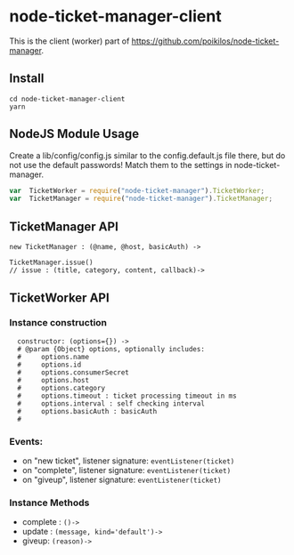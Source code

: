 # node-ticket-manager-client
This is the client (worker) part of
<https://github.com/poikilos/node-ticket-manager>.

## Install

```
cd node-ticket-manager-client
yarn
```

## NodeJS Module Usage
Create a lib/config/config.js similar to the config.default.js file
there, but do not use the default passwords! Match them to the settings
in node-ticket-manager.


```javascript
var  TicketWorker = require("node-ticket-manager").TicketWorker;
var  TicketManager = require("node-ticket-manager").TicketManager;
```

## TicketManager API

```
new TicketManager : (@name, @host, basicAuth) ->

TicketManager.issue()
// issue : (title, category, content, callback)->
```

## TicketWorker API

### Instance construction
```
  constructor: (options={}) ->
  # @param {Object} options, optionally includes:
  #     options.name
  #     options.id
  #     options.consumerSecret
  #     options.host
  #     options.category
  #     options.timeout : ticket processing timeout in ms
  #     options.interval : self checking interval
  #     options.basicAuth : basicAuth
  #
```

### Events:
- on "new ticket", listener signature: `eventListener(ticket)`
- on "complete", listener signature: `eventListener(ticket)`
- on "giveup", listener signature: `eventListener(ticket)`

### Instance Methods
- complete : `()->`
- update : `(message, kind='default')->`
- giveup: `(reason)->`


